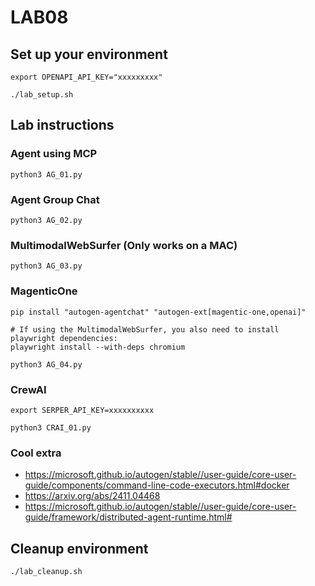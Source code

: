 # LAB08
## Set up your environment
```
export OPENAPI_API_KEY="xxxxxxxxx"
```
```
./lab_setup.sh
```
## Lab instructions
### Agent using MCP
```
python3 AG_01.py
```
### Agent Group Chat
```
python3 AG_02.py
```
### MultimodalWebSurfer (Only works on a MAC)
```
python3 AG_03.py
```
### MagenticOne
```
pip install "autogen-agentchat" "autogen-ext[magentic-one,openai]"
```
```
# If using the MultimodalWebSurfer, you also need to install playwright dependencies:
playwright install --with-deps chromium
```
```
python3 AG_04.py
```
### CrewAI
```
export SERPER_API_KEY=xxxxxxxxxx
```
```
python3 CRAI_01.py
```
### Cool extra
- https://microsoft.github.io/autogen/stable//user-guide/core-user-guide/components/command-line-code-executors.html#docker
- https://arxiv.org/abs/2411.04468
- https://microsoft.github.io/autogen/stable//user-guide/core-user-guide/framework/distributed-agent-runtime.html#

## Cleanup environment
```
./lab_cleanup.sh
```
